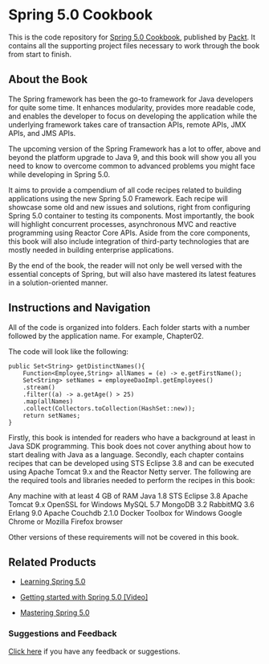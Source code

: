 # Spring 5.0 Cookbook
This is the code repository for [Spring 5.0 Cookbook](https://www.packtpub.com/application-development/spring-50-cookbook?utm_source=github&utm_medium=repository&utm_campaign=9781787128316), published by [Packt](https://www.packtpub.com/?utm_source=github). It contains all the supporting project files necessary to work through the book from start to finish.
## About the Book
The Spring framework has been the go-to framework for Java developers for quite some time. It enhances modularity, provides more readable code, and enables the developer to focus on developing the application while the underlying framework takes care of transaction APIs, remote APIs, JMX APIs, and JMS APIs.

The upcoming version of the Spring Framework has a lot to offer, above and beyond the platform upgrade to Java 9, and this book will show you all you need to know to overcome common to advanced problems you might face while developing in Spring 5.0.

It aims to provide a compendium of all code recipes related to building applications using the new Spring 5.0 Framework. Each recipe will showcase some old and new issues and solutions, right from configuring Spring 5.0 container to testing its components. Most importantly, the book will highlight concurrent processes, asynchronous MVC and reactive programming using Reactor Core APIs. Aside from the core components, this book will also include integration of third-party technologies that are mostly needed in building enterprise applications.

By the end of the book, the reader will not only be well versed with the essential concepts of Spring, but will also have mastered its latest features in a solution-oriented manner.
## Instructions and Navigation
All of the code is organized into folders. Each folder starts with a number followed by the application name. For example, Chapter02.



The code will look like the following:
```
public Set<String> getDistinctNames(){
    Function<Employee,String> allNames = (e) -> e.getFirstName();
    Set<String> setNames = employeeDaoImpl.getEmployees()
    .stream()
    .filter((a) -> a.getAge() > 25)
    .map(allNames)
    .collect(Collectors.toCollection(HashSet::new));
    return setNames;
}
```

Firstly, this book is intended for readers who have a background at least in Java SDK programming. This book does not cover anything about how to start dealing with Java as a language. Secondly, each chapter contains recipes that can be developed using STS Eclipse 3.8 and can be executed using Apache Tomcat 9.x and the Reactor Netty server. The following are the required tools and libraries needed to perform the recipes in this book:

Any machine with at least 4 GB of RAM
Java 1.8
STS Eclipse 3.8
Apache Tomcat 9.x
OpenSSL for Windows
MySQL 5.7
MongoDB 3.2
RabbitMQ 3.6
Erlang 9.0
Apache Couchdb 2.1.0
Docker Toolbox for Windows
Google Chrome or Mozilla Firefox browser

Other versions of these requirements will not be covered in this book.

## Related Products
* [Learning Spring 5.0](https://www.packtpub.com/application-development/learning-spring-50?utm_source=github&utm_medium=repository&utm_campaign=9781787120341)

* [Getting started with Spring 5.0 [Video]](https://www.packtpub.com/web-development/getting-started-spring-50-video?utm_source=github&utm_medium=repository&utm_campaign=9781787288607)

* [Mastering Spring 5.0](https://www.packtpub.com/application-development/mastering-spring-50?utm_source=github&utm_medium=repository&utm_campaign=9781787123175)

### Suggestions and Feedback
[Click here](https://docs.google.com/forms/d/e/1FAIpQLSe5qwunkGf6PUvzPirPDtuy1Du5Rlzew23UBp2S-P3wB-GcwQ/viewform) if you have any feedback or suggestions.
